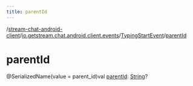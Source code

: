```yaml
---
title: parentId
---
```

/[stream-chat-android-client](../../index.md)/[io.getstream.chat.android.client.events](../index.md)/[TypingStartEvent](index.md)/[parentId](parentId.md)  
  
  
  
# parentId  
@SerializedName(value = parent_id)val [parentId](parentId.md): [String](https://kotlinlang.org/api/latest/jvm/stdlib/kotlin/-string/index.html)?
